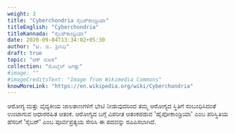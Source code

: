 ```yaml
---
weight: 3
title: "Cyberchondria ಸೈಬರ್‌ಕಾಂಡ್ರಿಯಾ"
titleEnglish: "Cyberchondria"
titleKannada: "ಸೈಬರ್‌ಕಾಂಡ್ರಿಯಾ"
date: 2020-09-04T13:34:02+05:30
author: "ಟಿ. ಜಿ. ಶ್ರೀನಿಧಿ"
draft: true
topic: "ಟೆಕ್ ಲೋಕ"
collection: "ಮೊಬೈಲ್ ಜಗತ್ತು"
#image: ""
#imageCreditsText: "Image from Wikimedia Commons"
knowMoreLink: "https://en.wikipedia.org/wiki/Cyberchondria"
---
```



ಆರೋಗ್ಯ ಮತ್ತು ವೈದ್ಯಕೀಯ ಜಾಲತಾಣಗಳಿಗೆ ಭೇಟಿ ನೀಡುವುದರಿಂದ ತಮ್ಮ ಆರೋಗ್ಯದ ಸ್ಥಿತಿಗೆ ಸಂಬಂಧಿಸಿದಂತೆ ಉಂಟಾಗುವ ಆಧಾರರಹಿತ ಆತಂಕ. ಆರೋಗ್ಯದ ಬಗ್ಗೆ ವಿಪರೀತ ಆತಂಕಪಡುವ 'ಹೈಪೋಕಾಂಡ್ರಿಯಾ' ಎಂಬ ಪರಿಸ್ಥಿತಿಯ ಹೆಸರಿಗೆ 'ಸೈಬರ್' ಎಂಬ ಪೂರ್ವಪ್ರತ್ಯಯ ಸೇರಿಸಿ ಈ ಪದವನ್ನು ರೂಪಿಸಲಾಗಿದೆ.